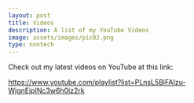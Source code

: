 ```yaml
---
layout: post
title: Videos
description: A list of my YouTube Videos
image: assets/images/pic02.png
type: nontech
---
```


Check out my latest videos on YouTube at this link:

https://www.youtube.com/playlist?list=PLnsL5BiFAIzu-WjgnEjpINc3w6h0iz2rk

